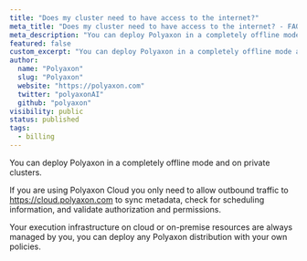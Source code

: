 ```yaml
---
title: "Does my cluster need to have access to the internet?"
meta_title: "Does my cluster need to have access to the internet? - FAQ"
meta_description: "You can deploy Polyaxon in a completely offline mode and on private clusters."
featured: false
custom_excerpt: "You can deploy Polyaxon in a completely offline mode and on private clusters."
author:
  name: "Polyaxon"
  slug: "Polyaxon"
  website: "https://polyaxon.com"
  twitter: "polyaxonAI"
  github: "polyaxon"
visibility: public
status: published
tags:
  - billing
---
```


You can deploy Polyaxon in a completely offline mode and on private clusters.

If you are using Polyaxon Cloud you only need to allow outbound traffic to https://cloud.polyaxon.com to sync metadata, check for scheduling information, and validate authorization and permissions.

Your execution infrastructure on cloud or on-premise resources are always managed by you, you can deploy any Polyaxon distribution with your own policies.
